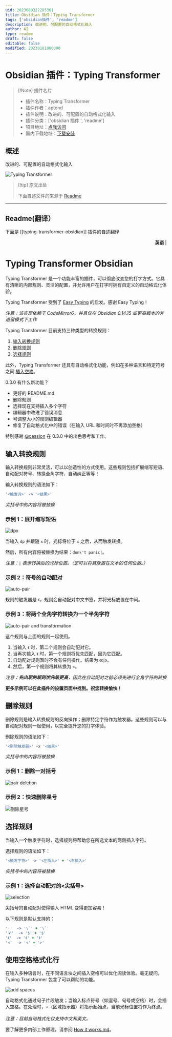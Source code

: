 ```yaml
---
uid: 2023080322285361
title: Obsidian 插件：Typing Transformer
tags: ['obsidian插件', 'readme']
description: 改进的、可配置的自动格式化输入
author: AI
type: readme
draft: false
editable: false
modified: 20230101000000
---
```


# Obsidian 插件：Typing Transformer

> [!Note] 插件名片
> - 插件名称：Typing Transformer
> - 插件作者：aptend
> - 插件说明：改进的、可配置的自动格式化输入
> - 插件分类：['obsidian 插件 ', 'readme']
> - 项目地址：[点我访问](https://github.com/aptend/typing-transformer-obsidian)
> - 国内下载地址：[下载安装](https://pkmer.cn/products/plugin/pluginMarket/?typing-transformer-obsidian)

## 概述

改进的、可配置的自动格式化输入

![Typing Transformer](https://cdn.pkmer.cn/covers/typing-transformer-obsidian.gif!pkmer)

> [!tip] 原文出处
>
>下面自述文件的来源于 [Readme](https://ghproxy.net/https://raw.githubusercontent.com/aptend/typing-transformer-obsidian/main/README.md)
>

---

## Readme(翻译）

下面是 [[typing-transformer-obsidian]] 插件的自述翻译

<p align="right"><strong>英语</strong> | </p>

# Typing Transformer Obsidian

Typing Transformer 是一个功能丰富的插件，可以彻底改变您的打字方式。它具有清晰的内部规则、灵活的配置，并允许用户在打字时拥有自定义的自动格式化体验。

Typing Transformer 受到了 [Easy Typing](https://github.com/Yaozhuwa/easy-typing-obsidian) 的启发。感谢 Easy Typing！

*注意：该实现依赖于 CodeMirror6，并且仅在 Obsidian 0.14.15 或更高版本的非遗留模式下工作*

Typing Transformer 目前支持三种类型的转换规则：

1. [输入转换规则](#input-conversion-rules)
2. [删除规则](#deletion-rules-tbd)
3. [选择规则](#selection-rules)

此外，Typing Transformer 还具有自动格式化功能，例如在多种语言和特定符号之间 [插入空格](#formatting-lines-with-spaces)。

0.3.0 有什么新功能？

- 更好的 README.md
- 删除规则
- 选择现在支持插入多个字符
- 编辑器中改进了错误消息
- 可调整大小的规则编辑器
- 修复了自动格式化中的错误（在输入 URL 和时间时不再添加空格）

特别感谢 [@caasion](https://github.com/caasion) 在 0.3.0 中的出色思考和工作。

## 输入转换规则

输入转换规则非常灵活，可以以创造性的方式使用。这些规则包括扩展缩写短语、自动配对符号、转换全角字符、自动纠正等等！

输入转换规则的语法如下：

```coffeescript
'<触发词>' -> '<结果>'
```

*尖括号中的内容将被替换*

### 示例 1：展开缩写短语

![dpx](https://user-images.githubusercontent.com/49832303/184522399-e0c25d5b-4aad-4c0e-a03a-956fbf3965bb.gif)

当输入 `dp` 并跟随 `x` 时，光标将位于 `x` 之后，从而触发转换。

然后，所有内容将被替换为结果：`don\'t panic|`。

*注意：`|` 表示转换后的光标位置。（您可以将其放置在文本的任何位置。）*

### 示例 2：符号的自动配对

![auto-pair](https://user-images.githubusercontent.com/49832303/185430735-8601bd41-077f-417c-96bc-c57f3428bf5a.gif)

规则的触发器是 `《`，规则会自动配对中文书签，并将光标放置在中间。

### 示例 3：将两个全角字符转换为一个半角字符

![auto-pair and transformation](https://user-images.githubusercontent.com/49832303/185430769-84c12d45-0ee4-434c-80a6-04466cebb9bd.gif)

这个规则与上面的规则一起使用。

1. 当输入 `《` 时，第二个规则会自动配对它。
2. 当再次输入 `《` 时，第一个规则将优先匹配，因为它匹配。
3. 自动配对规则暂时不会有任何操作。结果为 `《《|》`。
4. 然后，第一个规则将其转换为 `<`。

*注意：**先出现的规则优先级更高**，因此在自动配对之前必须先进行全角字符的转换*

**更多示例可以在此插件的设置页面中找到。祝您转换愉快！**

## 删除规则

删除规则是输入转换规则的反向操作；删除特定字符作为触发器。这些规则可以与自动配对规则一起使用，以完全提升您的打字体验。

删除规则的语法如下：

```coffeescript
'<删除触发器>' -x '<结果>'
```

*尖括号中的内容将被替换*

### 示例 1：删除一对括号

![pair deletion](https://user-images.githubusercontent.com/103465188/186443468-46a21ef9-1bc6-4de2-a1bd-187c8069e8e8.gif)

### 示例 2：快速删除星号

![删除星号](https://user-images.githubusercontent.com/103465188/186443487-484bd969-2c16-42ec-824c-cebc1799431c.gif)

## 选择规则

当输入**一个**触发字符时，选择规则将帮助您在所选文本的两侧插入字符。

选择规则的语法如下：

```coffeescript
'<触发字符>' -> '<左插入>' + '<右插入>'
```

*尖括号中的内容将被替换*

### 示例 1：选择自动配对的<尖括号>

![selection](https://user-images.githubusercontent.com/49832303/185430794-c734358b-8dd4-4cc0-9856-d6e39d27b777.gif)

尖括号的自动配对使得输入 HTML 变得更加容易！

以下规则是默认支持的：

```coffeescript
'·'  -> '\`' + '\`'
'￥'  -> '$' + '$'
'《'  -> '《' + '》'
'<'  -> '<' + '>'
```

## 使用空格格式化行

在输入多种语言时，在不同语言块之间插入空格可以优化阅读体验。毫无疑问，Typing Transformer 包含了可以帮助的功能。

![add spaces](https://user-images.githubusercontent.com/49832303/175770015-6dba97d6-5eb2-4d30-a28d-e7ae061c2e7a.gif)

自动格式化通过句子片段触发；当输入标点符号（如逗号、句号或空格）时，会插入空格。在处理时，`⭐️`（区域指示器）将指示起始点，当前光标位置将作为终点。

*注意：目前自动格式化仅支持中文和英文。*

要了解更多内部工作原理，请参阅 [How it works.md](https://github.com/aptend/typing-transformer-obsidian/blob/main/docs/How%20it%20works.md)。
